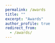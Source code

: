 ```yaml
---
permalink: /awards
title: ""
excerpt: "Awards"
author_profile: true
redirect_from: 
  - /awards/
---
```



